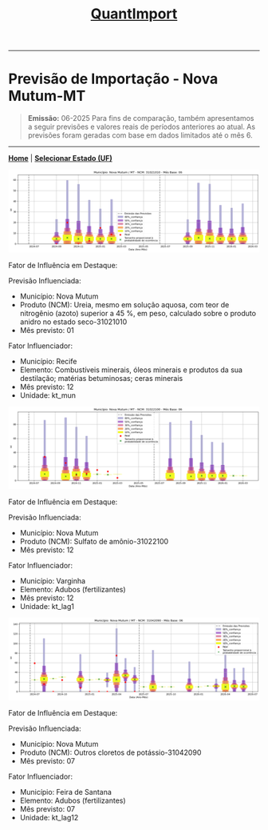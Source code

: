 <header>
    <h1><a href="https://quantimportbrazil.github.io/Sobre/">QuantImport</a></h1>
</header>

---

# Previsão de Importação - Nova Mutum-MT

> **Emissão:** 06-2025
> Para fins de comparação, também apresentamos a seguir previsões e valores reais de períodos anteriores ao atual.
> As previsões foram geradas com base em dados limitados até o mês 6.

---

**[Home](https://quantimportbrazil.github.io/Sobre/)** | **[Selecionar Estado (UF)](https://quantimportbrazil.github.io/Unidades_Federativas/)**


![Gráfico de Previsão](31021010.png)

Fator de Influência em Destaque:

Previsão Influenciada:
- Município: Nova Mutum
- Produto (NCM): Ureia, mesmo em solução aquosa, com teor de nitrogênio (azoto) superior a 45 %, em peso, calculado sobre o produto anidro no estado seco-31021010 
- Mês previsto: 01

Fator Influenciador:
- Município: Recife
- Elemento: Combustíveis minerais, óleos minerais e produtos da sua destilação; matérias betuminosas; ceras minerais
- Mês previsto: 12
- Unidade: kt_mun







![Gráfico de Previsão](31022100.png)

Fator de Influência em Destaque:

Previsão Influenciada:
- Município: Nova Mutum
- Produto (NCM): Sulfato de amônio-31022100 
- Mês previsto: 12

Fator Influenciador:
- Município: Varginha
- Elemento: Adubos (fertilizantes)
- Mês previsto: 12
- Unidade: kt_lag1







![Gráfico de Previsão](31042090.png)

Fator de Influência em Destaque:

Previsão Influenciada:
- Município: Nova Mutum
- Produto (NCM): Outros cloretos de potássio-31042090 
- Mês previsto: 07

Fator Influenciador:
- Município: Feira de Santana
- Elemento: Adubos (fertilizantes)
- Mês previsto: 07
- Unidade: kt_lag12





